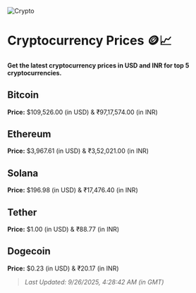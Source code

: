 
![Crypto](https://www.techguide.com.au/wp-content/uploads/2020/11/crypto3.jpeg)

# Cryptocurrency Prices 🪙📈

#### Get the latest cryptocurrency prices in USD and INR for top 5 cryptocurrencies.

## Bitcoin

**Price:** $109,526.00 (in USD) & ₹97,17,574.00 (in INR)

## Ethereum

**Price:** $3,967.61 (in USD) & ₹3,52,021.00 (in INR)

## Solana

**Price:** $196.98 (in USD) & ₹17,476.40 (in INR)

## Tether

**Price:** $1.00 (in USD) & ₹88.77 (in INR)

## Dogecoin

**Price:** $0.23 (in USD) & ₹20.17 (in INR)

> _Last Updated: 9/26/2025, 4:28:42 AM (in GMT)_
